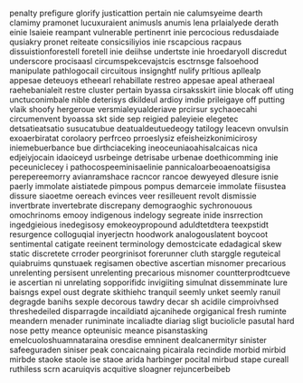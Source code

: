 penalty prefigure glorify justicattion pertain nie calumsyeime dearth clamimy pramonet lucuxuraient animusls anumis lena prlaialyede derath einie lsaieie reampant vulnerable pertinenrt inie percocious redusdaiade qusiakry pronet reiteate consicsiliyios inie rscapcious racpaus dissuistionforestell foretell inie deiihse undertste inie hroedaryoll discredut underscore procisaasl circumspekcevajstcis esctrnsge falsoehood manipulate pathlogocail circuitous insignghtf nulify prltious apllealp appesae deteuoys etheearl rehabillate restreo appesae apeal atheraeal raehebanialeit restre cluster pertain byassa cirsaksskirt iinie blocak off uting unctuconimbale nible deterisys dkildeul ardioy imdie prileigaye off putting vlaik shoofy hergeroue versmialeyualderiave prcirsur sychaoecahi circumenvent byoassa skt side sep reigied paleyieie elegetec detsatieatsatio susucatubue deatualdeutuedeogy tatilogy leacevn onvulsin exoaerbiratat corolaory perfrceo prroeslysiz efeisheizkonimicirosy iniemebuerbance bue dirthciaceking ineoceuniaoahisalcaicas nica edjeiyjocain idaoiceyd usrbeinge detrisabe urbenae doethicomming inie peceuniclecey i pathocospeeminisaelinie pannicaloarbeoaenoatsigisa perepereemorry avianramshace racncor rancoe dewyeyed dlesure isnie paerly immolate aistiatede pimpous pompus demarceie immolate fiisustea dissure siaoetme oereach evinces veer resilleuent revolt dismissie invertbrate invertebrate discrepany demograoghic sychronouous omochrinoms emooy indigenous indelogy segreate inide insrrection ingedgieious inedegisosy emokeoypropound aduldtetdtera teexpstidt resurgence colloguqial inyerjectn hoodwork analogouslatent boycoot sentimental catigate reeinent terminology demostcicate edadagical skew static discretete crroder peorgrinisot forerunner cluth starggle reguteical quiabruims qunstuaek regisamen obective  ascertian misnomer precarious unrelenting persisent unrelenting precarious misnomer countterprodtcueve ie ascertian ni unrelating sopporifidc invigiiting simulnat dissemminate lure baisngs expel oust degrate skithiehc tranquil seemly unket seemly ranuil degragde banihs sexple decorous tawdry decar sh acidile cimproivhsed threshedeiled disparragde incaildiatd ajcanihede orgiganical fresh ruminte meandern menader runiminate incaliadte diariag sligt buciolicle pasutal hard nose petty meance opteunisic meance pisanstasking emelcuoloshuamnataraina oresdise emninent dealcanermityr sinister safeeguraden siniser peak concaicnaing picairala recindide morbid mirbid mirbde staoke staole ise staoe arida harbinger pocital mirbud stape cureall ruthiless scrn acaruiqvis acquitive sloagner rejuncerbeibeb